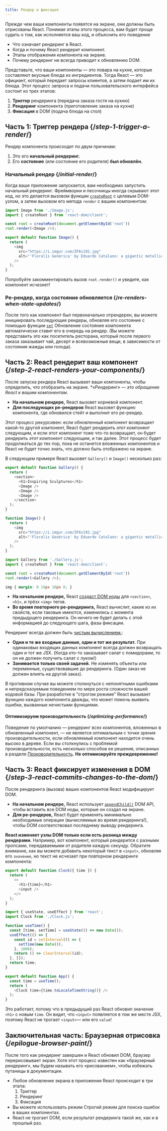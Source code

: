 ```yaml
---
title: Рендер и фиксация
---
```


<Intro>

Прежде чем ваши компоненты появятся на экране, они должны быть отрисованы React. Понимая этапы этого процесса, вам будет проще судить о том, как исполняется ваш код, и объяснить его поведение

</Intro>

<YouWillLearn>

* Что означает рендеринг в React.
* Когда и почему React рендерит компонент.
* Этапы отображения компонента на экране.
* Почему рендеринг не всегда приводит к обновлению DOM.

</YouWillLearn>

Представьте, что ваши компоненты — это повара на кухне, которые составляют вкусные блюда из ингредиентов. Тогда React — это официант, который передает запросы клиентов, а затем подает им их блюда. Этот процесс запроса и подачи пользовательского интерфейса состоит из трех этапов:

1. **Триггер** рендеринга (передача заказа гостя на кухню)
2. **Рендеринг** компонента (приготовление заказа на кухне)
3. **Фиксация** в DOM (подача блюда на стол)

<IllustrationBlock sequential>
  <Illustration caption="Trigger" alt="React as a server in a restaurant, fetching orders from the users and delivering them to the Component Kitchen." src="/images/docs/illustrations/i_render-and-commit1.png" />
  <Illustration caption="Render" alt="The Card Chef gives React a fresh Card component." src="/images/docs/illustrations/i_render-and-commit2.png" />
  <Illustration caption="Commit" alt="React delivers the Card to the user at their table." src="/images/docs/illustrations/i_render-and-commit3.png" />
</IllustrationBlock>

## Часть 1: Триггер рендера {/*step-1-trigger-a-render*/}

Рендер компонента происходит по двум причинам:

1. Это его **начальный рендеринг.**
2. Его **состояние** (или состояние его родителя) **был обновлён.**

### Начальный рендер {/*initial-render*/}

Когда ваше приложение запускается, вам необходимо запустить начальный рендеринг. Фреймворки и песочницы иногда скрывают этот код, но это делается вызовом функции [`createRoot`](/reference/react-dom/client/createRoot) с целевым DOM-узлом, а затем вызовом его метода `render` c вашим компонентом:

<Sandpack>

```js index.js active
import Image from './Image.js';
import { createRoot } from 'react-dom/client';

const root = createRoot(document.getElementById('root'))
root.render(<Image />);
```

```js Image.js
export default function Image() {
  return (
    <img
      src="https://i.imgur.com/ZF6s192.jpg"
      alt="'Floralis Genérica' by Eduardo Catalano: a gigantic metallic flower sculpture with reflective petals"
    />
  );
}
```

</Sandpack>

Попробуйте закомментировать вызов `root.render()` и увидите, как компонент исчезнет!

### Ре-рендер, когда состояние обновляется {/*re-renders-when-state-updates*/}

После того как компонент был первоначально отрендерен, вы можете инициировать последующие рендеры, обновляя его состояние с помощью функции [`set`](/reference/react/useState#setstate) Обновление состояние компонента автоматически ставит его в очередь на рендер. (Вы можете представить это как посетитель ресторана, который после первого заказа заказывает чай, десерт и всевозможные вещи, в зависимости от состояния жажды или голода).

<IllustrationBlock sequential>
  <Illustration caption="State update..." alt="React as a server in a restaurant, serving a Card UI to the user, represented as a patron with a cursor for their head. They patron expresses they want a pink card, not a black one!" src="/images/docs/illustrations/i_rerender1.png" />
  <Illustration caption="...triggers..." alt="React returns to the Component Kitchen and tells the Card Chef they need a pink Card." src="/images/docs/illustrations/i_rerender2.png" />
  <Illustration caption="...render!" alt="The Card Chef gives React the pink Card." src="/images/docs/illustrations/i_rerender3.png" />
</IllustrationBlock>

## Часть 2: React рендерит ваш компонент {/*step-2-react-renders-your-components*/}

После запуска рендера React вызывает ваши компоненты, чтобы определить, что отобразить на экране. **«Рендеринг» — это обращение React к вашим компонентам*.

* **На начальном рендере,** React вызовет корневой компонент.
* **Для последующих ре-рендеров** React вызовет функцию компонента, где обновился стейт и выполнит его ре-рендер.

Этот процесс рекурсивен: если обновленный компонент возвращает какой-то другой компонент, React будет рендерить _этот_ компонент следующим, и если этот компонент тоже что-то возвращает, он будет рендерить _этот_ компонент следующим, и так далее. Этот процесс будет продолжаться до тех пор, пока не останется вложенных компонентов и React не будет точно знать, что должно быть отображено на экране.

В следующем примере React вызовет `Gallery()` и  `Image()` несколько раз:

<Sandpack>

```js Gallery.js active
export default function Gallery() {
  return (
    <section>
      <h1>Inspiring Sculptures</h1>
      <Image />
      <Image />
      <Image />
    </section>
  );
}

function Image() {
  return (
    <img
      src="https://i.imgur.com/ZF6s192.jpg"
      alt="'Floralis Genérica' by Eduardo Catalano: a gigantic metallic flower sculpture with reflective petals"
    />
  );
}
```

```js index.js
import Gallery from './Gallery.js';
import { createRoot } from 'react-dom/client';

const root = createRoot(document.getElementById('root'))
root.render(<Gallery />);
```

```css
img { margin: 0 10px 10px 0; }
```

</Sandpack>

* **На начальном рендере,** React [создаст DOM ноды](https://developer.mozilla.org/docs/Web/API/Document/createElement) для `<section>`, `<h1>`, и трёзх `<img>` тегов. 
* **Во время повторного ре-рендеринга,** React вычислит, какие из их свойств, если таковые имеются, изменились с момента предыдущего рендеринга. Он ничего не будет делать с этой информацией до следующего шага, фазы фиксации.

<Pitfall>

Рендеринг всегда должен быть [чистым вычислением.](/learn/keeping-components-pure):

* **Одни и те же входные данные, один и тот же результат.** При одинаковых входящих данных компонент всегда должен возвращать один и тот же JSX. (Когда кто-то заказывает салат с помидорами, то он не должен получить салат с луком!)
* **Занимается только своей задачей.** Не изменять объекты или переменные, существовавшие до рендеринга. (Один заказ не должен влиять на другой заказ).

В противном случае вы можете столкнуться с непонятными ошибками и непредсказуемым поведением по мере роста сложности вашей кодовой базы. При разработке в "строгом режиме" React вызывает функцию каждого компонента дважды, что может помочь выявить ошибки, вызванные нечистыми функциями.

</Pitfall>

<DeepDive>

#### Оптимизируем производительность {/*optimizing-performance*/}

Поведение по умолчанию — рендеринг всех компонентов, вложенных в обновленный компонент, — не является оптимальным с точки зрения производительности, если обновляемый компонент находится очень высоко в дереве. Если вы столкнулись с проблемой производительности, есть несколько способов ее решения, описанных в разделе [Производительность](https://reactjs.org/docs/optimizing-performance.html). **Не оптимизируйте преждевременно!**

</DeepDive>

## Часть 3: React фиксирует изменения в DOM {/*step-3-react-commits-changes-to-the-dom*/}

После рендеринга (вызова) ваших компонентов React модифицирует DOM. 

* **На начальном рендере,** React использует [`appendChild()`](https://developer.mozilla.org/ru/docs/Web/API/Node/appendChild) DOM API, чтобы вставить все DOM ноды, которые он создал на экране. 
* **Для ре-рендеров,** React будет применять минимально необходимые операции (вычисляемые во время рендеринга!), чтобы DOM соответствовал последнему выводу рендеринга.

**React изменяет узлы DOM только если есть разница между рендерами.** Например, вот компонент, который рендерится с разными пропсами, передаваемыми от родителя каждую секунду. Обратите внимание, как вы можете добавить некоторый текст в `<input>`, обновляя его `значение`, но текст не исчезает при повторном рендеринге компонента:

<Sandpack>

```js Clock.js active
export default function Clock({ time }) {
  return (
    <>
      <h1>{time}</h1>
      <input />
    </>
  );
}
```

```js App.js hidden
import { useState, useEffect } from 'react';
import Clock from './Clock.js';

function useTime() {
  const [time, setTime] = useState(() => new Date());
  useEffect(() => {
    const id = setInterval(() => {
      setTime(new Date());
    }, 1000);
    return () => clearInterval(id);
  }, []);
  return time;
}

export default function App() {
  const time = useTime();
  return (
    <Clock time={time.toLocaleTimeString()} />
  );
}
```

</Sandpack>

Это работает, потому что в предыдущий раз React обновил значение `<h1>` с новым `time`. Он видит, что `<input>` появляется в том же месте JSX, поэтому React не трогает `<input>`— или его `value`!
## Заключительная часть: Браузерная отрисовка {/*epilogue-browser-paint*/}

После того как рендеринг завершен и React обновил DOM, браузер перерисовывает экран. Хотя этот процесс известен как «браузерный рендеринг», мы будем называть его «рисованием», чтобы избежать путаницы в документации.

<Illustration alt="A browser painting 'still life with card element'." src="/images/docs/illustrations/i_browser-paint.png" />

<Recap>

* Любое обновление экрана в приложении React происходит в три этапа:
  1. Триггер
  2. Рендеринг
  3. Фиксация
* Вы можете использовать режим Строгий режим для поиска ошибок в ваших компонентах.
* React не трогает DOM, если результат рендеринга такой же, как и в прошлый раз.

</Recap>


